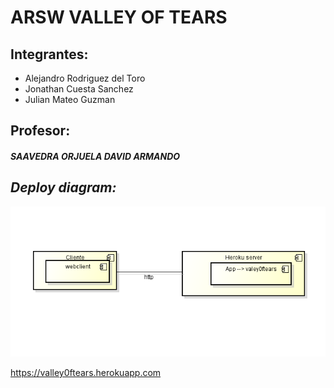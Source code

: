 ARSW VALLEY OF TEARS 
======


  Integrantes:
  -------
  * Alejandro Rodriguez del Toro
  * Jonathan Cuesta Sanchez
  * Julian Mateo Guzman
  

  Profesor:
  -------
  ##### SAAVEDRA ORJUELA DAVID ARMANDO
  
  *_Deploy diagram:_*
  ------- 
  
  ![alt text][1]

  [1]:https://github.com/alejandrordto/BackEndValleyOfTears/blob/master/src/main/resources/image/despliege.PNG


   https://valley0ftears.herokuapp.com
